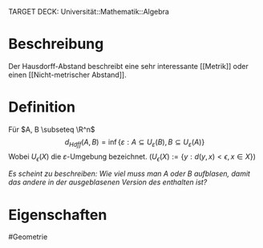 TARGET DECK: Universität::Mathematik::Algebra

# Beschreibung
Der Hausdorff-Abstand beschreibt eine sehr interessante [[Metrik]] oder einen [[Nicht-metrischer Abstand]].

# Definition
Für $A, B \subseteq \R^n$
$$d_{Hdff}(A, B) = \inf\{\varepsilon: A \subseteq U_{\varepsilon}(B), B \subseteq U_\varepsilon(A)\}$$
Wobei $U_\epsilon(X)$ die $\varepsilon$-Umgebung bezeichnet. ($U_\epsilon(X) := \{y: d(y, x) < \epsilon, x \in X\}$)

*Es scheint zu beschreiben: Wie viel muss man A oder B aufblasen, damit das andere in der ausgeblasenen Version des enthalten ist?*

# Eigenschaften








$\newcommand{\Q}{\mathbb Q}$
$\newcommand{\R}{\mathbb R}$
$\newcommand{\C}{\mathbb C}$
$\newcommand{\F}{\mathbb F}$
$\newcommand{\Z}{\mathbb Z}$
$\newcommand{\N}{\mathbb N}$
$\newcommand{\a}{\alpha}$

#Geometrie



